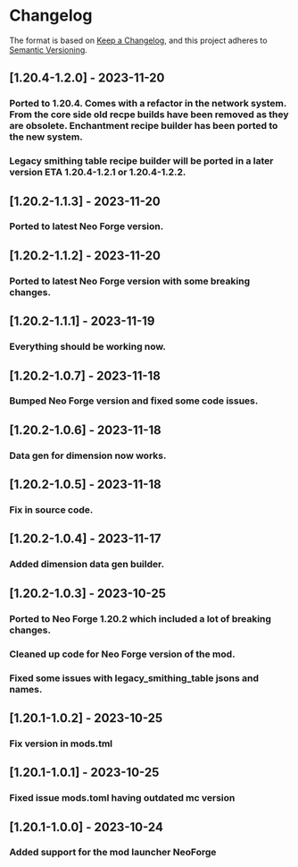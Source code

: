 # Changelog

The format is based on [Keep a Changelog](https://keepachangelog.com/en/1.0.0/),
and this project adheres to [Semantic Versioning](https://semver.org/spec/v2.0.0.html).

## [1.20.4-1.2.0] - 2023-11-20

### Ported to 1.20.4. Comes with a refactor in the network system. From the core side old recpe builds have been removed as they are obsolete. Enchantment recipe builder has been ported to the new system.
### Legacy smithing table recipe builder will be ported in a later version ETA 1.20.4-1.2.1 or 1.20.4-1.2.2.


## [1.20.2-1.1.3] - 2023-11-20

### Ported to latest Neo Forge version.

## [1.20.2-1.1.2] - 2023-11-20

### Ported to latest Neo Forge version with some breaking changes.

## [1.20.2-1.1.1] - 2023-11-19

### Everything should be working now.

## [1.20.2-1.0.7] - 2023-11-18

### Bumped Neo Forge version and fixed some code issues.

## [1.20.2-1.0.6] - 2023-11-18

### Data gen for dimension now works.


## [1.20.2-1.0.5] - 2023-11-18

### Fix in source code.

## [1.20.2-1.0.4] - 2023-11-17

### Added dimension data gen builder.


## [1.20.2-1.0.3] - 2023-10-25

### Ported to Neo Forge 1.20.2 which included a lot of breaking changes.
### Cleaned up code for Neo Forge version of the mod.
### Fixed some issues with legacy_smithing_table jsons and names.

## [1.20.1-1.0.2] - 2023-10-25

### Fix version in mods.tml

## [1.20.1-1.0.1] - 2023-10-25

### Fixed issue mods.toml having outdated mc version

## [1.20.1-1.0.0] - 2023-10-24

### Added support for the mod launcher NeoForge
